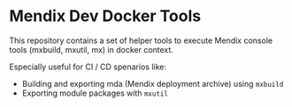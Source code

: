 # Mendix Dev Docker Tools

This repository contains a set of helper tools to execute Mendix console tools (mxbuild, mxutil, mx) in docker context.

Especially useful for CI / CD spenarios like:
* Building and exporting mda (Mendix deployment archive) using `mxbuild`
* Exporting module packages with `mxutil`
